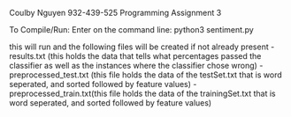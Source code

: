 Coulby Nguyen 932-439-525
Programming Assignment 3

To Compile/Run:
Enter on the command line: python3 sentiment.py


this will run and the following files will be created if not already present
-results.txt (this holds the data that tells what percentages passed the classifier
  as well as the instances where the classifier chose wrong)
-preprocessed_test.txt (this file holds the data of the testSet.txt that is word
  seperated, and sorted followed by feature values)
-preprocessed_train.txt(this file holds the data of the trainingSet.txt that is
  word seperated, and sorted followed by feature values)
